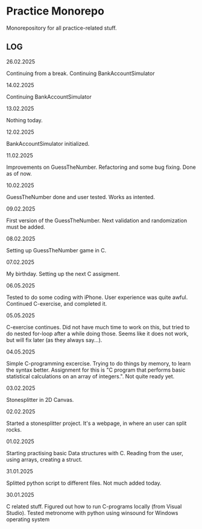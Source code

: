 # Practice Monorepo

Monorepository for all practice-related stuff.

## LOG

26.02.2025

Continuing from a break. Continuing BankAccountSimulator

14.02.2025

Continuing BankAccountSimulator

13.02.2025

Nothing today.

12.02.2025

BankAccountSimulator initialized.

11.02.2025

Improvements on GuessTheNumber. Refactoring and some bug fixing. Done as of now.

10.02.2025

GuessTheNumber done and user tested. Works as intented.

09.02.2025

First version of the GuessTheNumber. Next validation and randomization must be added.

08.02.2025

Setting up GuessTheNumber game in C.

07.02.2025

My birthday. Setting up the next C assigment.

06.05.2025

Tested to do some coding with iPhone. User experience was quite awful. Continued C-exercise, and completed it.

05.05.2025

C-exercise continues. Did not have much time to work on this, but tried to do nested for-loop after a while doing those. Seems like it does not work, but will fix later (as they always say...).

04.05.2025

Simple C-programming excercise. Trying to do things by memory, to learn the syntax better. Assignment for this is "C program that performs basic statistical calculations on an array of integers.". Not quite ready yet.

03.02.2025

Stonesplitter in 2D Canvas.

02.02.2025

Started a stonesplitter project. It's a webpage, in where an user can split rocks.

01.02.2025

Starting practising basic Data structures with C. Reading from the user, using arrays, creating a struct.

31.01.2025

Splitted python script to different files. Not much added today.

30.01.2025

C related stuff. Figured out how to run C-programs locally (from Visual Studio). Tested metronome with python using winsound for Windows operating system

